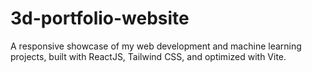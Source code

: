 # 3d-portfolio-website
A responsive showcase of my web development and machine learning projects, built with ReactJS, Tailwind CSS, and optimized with Vite. 
